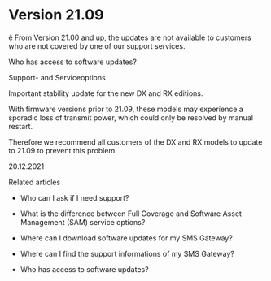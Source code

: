# Version 21.09

ê From Version 21.00 and up, the updates are not available to customers who
are not covered by one of our support services.

Who has access to software updates?

Support- and Serviceoptions

Important stability update for the new DX and RX editions.

With firmware versions prior to 21.09, these models may experience a sporadic
loss of transmit power, which could only be resolved by manual restart.

Therefore we recommend all customers of the DX and RX models to update to
21.09 to prevent this problem.

20.12.2021

Related articles

  * Who can I ask if I need support?

  * What is the difference between Full Coverage and Software Asset Management (SAM) service options?

  * Where can I download software updates for my SMS Gateway?

  * Where can I find the support informations of my SMS Gateway?

  * Who has access to software updates?

